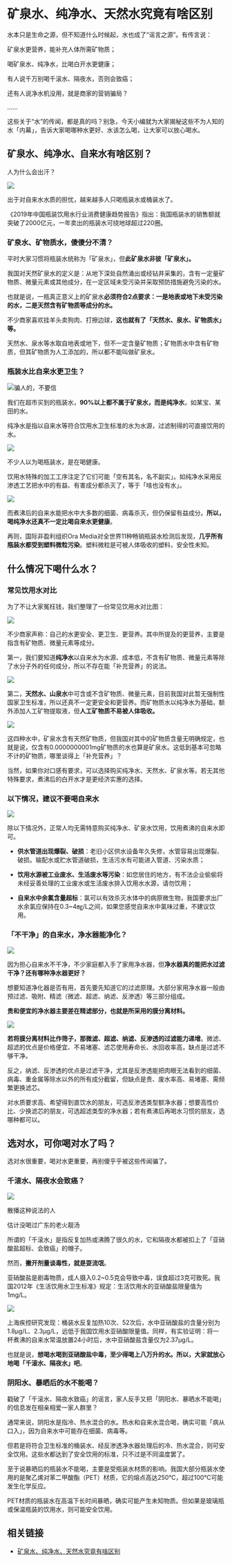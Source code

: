 # 矿泉水、纯净水、天然水究竟有啥区别

水本只是生命之源，但不知道什么时候起，水也成了“谣言之源”。有传言说：

矿泉水更营养，能补充人体所需矿物质；

喝矿泉水、纯净水，比喝白开水更健康；

有人说千万别喝千滚水、隔夜水，否则会致癌；

还有人说净水机没用，就是商家的营销骗局？

......

这些关于“水”的传闻，都是真的吗？别急，今天小编就为大家揭秘这些不为人知的水「内幕」，告诉大家喝哪种水更好、水该怎么喝，让大家可以放心喝水。

## 矿泉水、纯净水、自来水有啥区别？

人为什么会出汗？

![ ](/assets/img/water/water.gif)

出于对自来水水质的担忧，越来越多人只喝瓶装水或桶装水了。

《2019年中国瓶装饮用水行业消费健康趋势报告》指出：我国瓶装水的销售额就突破了2000亿元，一年卖出的瓶装水可绕地球超过220圈。

### 矿泉水、矿物质水，傻傻分不清？

平时大家习惯将瓶装水统称为「矿泉水」，但**此矿泉水非彼「矿泉水」。**

我国对天然矿泉水的定义是：从地下深处自然涌出或经钻井采集的，含有一定量矿物质、微量元素或其他成分，在一定区域未受污染并采取预防措施避免污染的水。

也就是说，一瓶真正意义上的矿泉水**必须符合2点要求：一是地表或地下未受污染的水，二是天然含有矿物质等成分的水。**

不少商家喜欢挂羊头卖狗肉、打擦边球，**这也就有了「天然水、泉水、矿物质水」等。**

天然水、泉水等水取自地表或地下，但不一定含量矿物质；矿物质水中含有矿物质，但其矿物质为人工添加的，所以都不能叫做矿泉水。

### 瓶装水比自来水更卫生？

![骗人的，不要信](/assets/img/water/do-not-believe.gif)

我们在超市买到的瓶装水，**90%以上都不属于矿泉水，而是纯净水**，如某宝、某田的水。

纯净水是指以自来水等符合饮用水卫生标准的水为水源，过滤制得的可直接饮用的水。

![ ](/assets/img/water/drink-more-hot-water-1.gif)

不少人以为喝瓶装水，是在喝健康。

饮用水特殊的加工工序注定了它们可能「空有其名，名不副实」。如纯净水采用反渗透工艺把水中的有益、有害成分都杀灭了，等于「啥也没有水」。

![ ](/assets/img/water/playing-in-the-water.gif)

而煮沸后的自来水能把水中大多数的细菌、病毒杀灭，但仍保留有益成分。**所以，喝纯净水还真不一定比喝自来水更健康**。

再则，国际非盈利组织Ora Media对全世界11种畅销瓶装水检测后发现，**几乎所有瓶装水都受到塑料微粒污染**。塑料微粒是可被人体吸收的塑料，安全性未知。

## 什么情况下喝什么水？

### 常见饮用水对比

为了不让大家冤枉钱，我们整理了一份常见饮用水对比图：

![ ](/assets/img/water/difference-between-difference-water.webp)

不少商家声称：自己的水更安全、更卫生、更营养。其中所提及的更营养，主要是指含有矿物质、微量元素等成分。

第一，我们要知道**纯净水**以自来水为水源、成本低，不含有矿物质、微量元素等除了水分子外的任何成分，所以不存在能「补充营养」的说法。

![ ](/assets/img/water/drink-more-hot-water-2.gif)

第二，**天然水、山泉水**中可含或不含矿物质、微量元素，目前我国对此暂无强制性国家卫生标准，所以还真不一定更安全和更营养。而矿物质水以纯净水为基础，额外添加人工矿物提取液，但**人工矿物质不易被人体吸收。**

![ ](/assets/img/water/all-types-water.webp)

这四种水中，矿泉水含有天然矿物质，但我国对其中的矿物质含量无明确规定，也就是说，仅含有0.0000000001mg矿物质的水也算是矿泉水。这低到基本可忽略不计的矿物质，哪里谈得上「补充营养」？

当然，如果你对口感有要求，可以选择购买纯净水、天然水、矿泉水等。若无其他特殊要求，煮沸后的白开水才是更经济实惠的选择。

### 以下情况，建议不要喝自来水

![ ](/assets/img/water/man-mouth.webp)

除以下情况外，正常人均无需特意购买纯净水、矿泉水饮用，饮用煮沸的自来水即可。

* **供水管道出现爆裂、破损**：老旧小区供水设备年久失修，水管容易出现爆裂、破损。输配水或贮水管道破损，生活污水有可能进入管道、污染水质；

* **饮用水源被工业废水、生活废水等污染**：如您居住的地方，有不法企业偷偷将未经妥善处理的工业废水或生活废水排入饮用水水源，请勿饮用；

* **自来水中余氯含量超标**：氯可以有效杀灭水体中的病原微生物，我国要求出厂水余氯应保持在0.3~4㎎/L之间，如果您感觉自来水中氯味过重，不建议饮用。

### 「不干净」的自来水，净水器能净化？

![ ](/assets/img/water/pure-water.gif)

因为担心自来水不干净，不少家庭都入手了家用净水器，但**净水器真的能把水过滤干净？还有哪种净水器更好？**

想要知道净化器是否有用，首先要先知道它的过滤原理。大部分家用净水器一般由预过滤、吸附、精滤（微滤、超滤、纳滤、反渗透）等三部分组成。

**贵和便宜的净水器主要差在精滤部分，也就是所采用的膜分离材料。**

![ ](/assets/img/water/water-purifier-difference.webp)

**若将膜分离材料比作筛子，那微滤、超滤、纳滤、反渗透的过滤能力递增**。微滤、超滤的优点是价格便宜、不易堵塞、滤芯使用寿命长、水回收率高，缺点是过滤不够干净。

反之，纳滤、反渗透的优点是过滤干净，尤其是反渗透能把肉眼无法看到的细菌、病毒、重金属等除水以外的所有成分截留，但缺点是贵、废水率高、易堵塞、需频繁更换滤芯。

对水质要求高、希望得到直饮水的朋友，可选反渗透类型额净水器；想要高性价比、少换滤芯的朋友，可选超滤类型的净水器；若有煮沸后再喝水习惯的朋友，选哪种都可以。

## 选对水，可你喝对水了吗？

选对水很重要，喝对水更重要，再别傻乎乎被这些传闻骗了。

### 千滚水、隔夜水会致癌？

![ ](/assets/img/water/boiling-water.gif)

散播这种说法的人

估计没喝过广东的老火靓汤

所谓的「千滚水」是指反复加热或沸腾了很久的水，它和隔夜水都被扣上了「亚硝酸盐超标、会致癌」的帽子。

然而，**撇开剂量谈毒性，就是耍流氓**。

亚硝酸盐是剧毒物质，成人摄入0.2~0.5克会导致中毒，误食超过3克可致死。我国2012年《生活饮用水卫生标准》规定：生活饮用水的亚硝酸盐限量值为1mg/L。

![ ](/assets/img/water/drink-more-hot-water-3.gif)

上海疾控研究发现：桶装水反复加热10次、52次后，水中亚硝酸盐的含量分别为1.8μg/L、2.3μg/L，远低于我国饮用水亚硝酸限量值。同样，有实验证明：将一杯煮沸的自来水常温放置24小时后，水中亚硝酸盐含量仅为2.37μg/L。

也就是说，**想喝水喝到亚硝酸盐中毒，至少得喝上八万升的水。所以，大家就放心地喝「千滚水、隔夜水」吧**。

### 阴阳水、暴晒后的水不能喝？

戳破了「千滚水、隔夜水致癌」的谣言，家人反手又把「阴阳水、暴晒水不能喝」的信息发在相亲相爱一家人群里？

通常来说，阴阳水是指冷、热水混合的水。热水和自来水混合喝，确实可能「病从口入」，因为自来水中可能存在细菌、病毒等。

但若是将符合卫生标准的桶装水、经反渗透净水器处理后的冷、热水混合，则可安全饮用。这些水都达到了安全饮用的标准，只不过是不同温度罢了。

至于说暴晒后的瓶装水不能喝，主要是受瓶装水材质的影响。我国大部分瓶装水使用的是聚乙烯对苯二甲酸酯（PET）材质，它的熔点高达250℃，超过100℃可能发生化学反应。

PET材质的瓶装水在高温下长时间暴晒，确实可能产生未知物质。但如果是玻璃瓶或保温瓶装的饮用水，则可能安全饮用。

## 相关链接

* [矿泉水、纯净水、天然水究竟有啥区别](https://new.qq.com/rain/a/20211110A08QSG00 '矿泉水、纯净水、天然水究竟有啥区别？哪种更好？答案出乎意料！')
